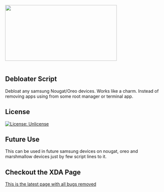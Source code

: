 <img src="https://github.com/DevilDipan/twrpdebloater_samsung/blob/master/logo.png" width="360" height="180" /> <br><br>
## Debloater Script
Debloat any samsung Nougat/Oreo devices.
Works like a charm. Instead of removing apps using from some root manager or terminal app.

## License
[![License: Unlicense](https://img.shields.io/badge/license-Unlicense-blue.svg)](https://github.com/DevilDipan/Bootlogo_Changer_On8/blob/master/LICENSE)

## Future Use
This can be used in future samsung devices on nougat, oreo and marshmallow devices just by few script lines to it.

## Checkout the XDA Page
[This is the latest page with all bugs removed](https://forum.xda-developers.com/galaxy-j7/how-to/6-0-8-1-universal-bloater-script-t3887664#post78619604)
